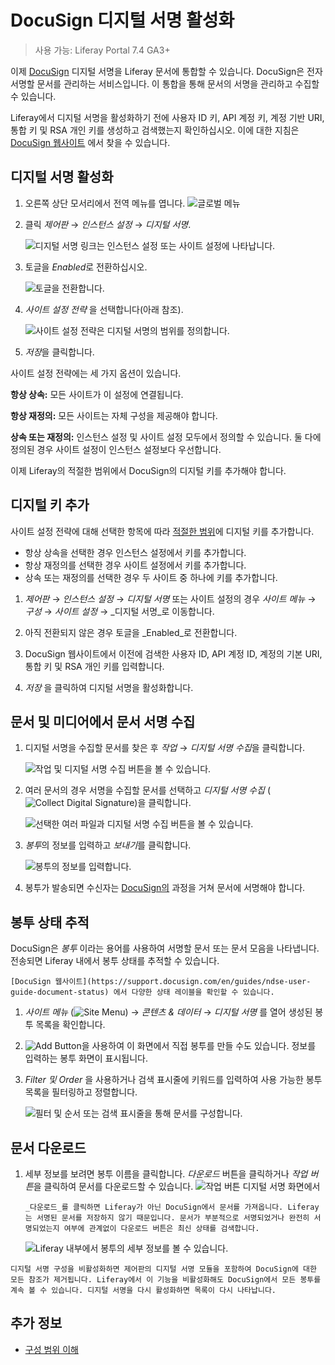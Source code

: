 # DocuSign 디지털 서명 활성화

> 사용 가능: Liferay Portal 7.4 GA3+

이제 [DocuSign](https://www.docusign.com/) 디지털 서명을 Liferay 문서에 통합할 수 있습니다. DocuSign은 전자 서명할 문서를 관리하는 서비스입니다. 이 통합을 통해 문서의 서명을 관리하고 수집할 수 있습니다.

Liferay에서 디지털 서명을 활성화하기 전에 사용자 ID 키, API 계정 키, 계정 기반 URI, 통합 키 및 RSA 개인 키를 생성하고 검색했는지 확인하십시오. 이에 대한 지침은 [DocuSign 웹사이트](https://support.docusign.com/en/guides/ndse-admin-guide-api-and-keys) 에서 찾을 수 있습니다.

## 디지털 서명 활성화

1. 오른쪽 상단 모서리에서 전역 메뉴를 엽니다. ![글로벌 메뉴](../../../images/icon-applications-menu.png)

1. 클릭 *제어판* &rarr; *인스턴스 설정* &rarr; *디지털 서명*.

    ![디지털 서명 링크는 인스턴스 설정 또는 사이트 설정에 나타납니다.](./enabling-docusign-digital-signatures/images/01.png)

1. 토글을 *Enabled*로 전환하십시오.

    ![토글을 전환합니다.](./enabling-docusign-digital-signatures/images/02.png)

1. *사이트 설정 전략* 을 선택합니다(아래 참조).

    ![사이트 설정 전략은 디지털 서명의 범위를 정의합니다.](./enabling-docusign-digital-signatures/images/03.png)

1. *저장*을 클릭합니다.

사이트 설정 전략에는 세 가지 옵션이 있습니다.

**항상 상속:** 모든 사이트가 이 설정에 연결됩니다.

**항상 재정의:** 모든 사이트는 자체 구성을 제공해야 합니다.

**상속 또는 재정의:** 인스턴스 설정 및 사이트 설정 모두에서 정의할 수 있습니다. 둘 다에 정의된 경우 사이트 설정이 인스턴스 설정보다 우선합니다.

이제 Liferay의 적절한 범위에서 DocuSign의 디지털 키를 추가해야 합니다.

## 디지털 키 추가

사이트 설정 전략에 대해 선택한 항목에 따라 [적절한 범위](../../../system-administration/configuring-liferay/understanding-configuration-scope.md)에 디지털 키를 추가합니다.

- 항상 상속을 선택한 경우 인스턴스 설정에서 키를 추가합니다.
- 항상 재정의를 선택한 경우 사이트 설정에서 키를 추가합니다.
- 상속 또는 재정의를 선택한 경우 두 사이트 중 하나에 키를 추가합니다.

1. _제어판_ &rarr; _인스턴스 설정_ &rarr; _디지털 서명_ 또는 사이트 설정의 경우 _사이트 메뉴_ &rarr; _구성_ &rarr; _사이트 설정_ &rarr; _디지털 서명_로 이동합니다.

1. 아직 전환되지 않은 경우 토글을 _Enabled_로 전환합니다.

1. DocuSign 웹사이트에서 이전에 검색한 사용자 ID, API 계정 ID, 계정의 기본 URI, 통합 키 및 RSA 개인 키를 입력합니다.

1. *저장* 을 클릭하여 디지털 서명을 활성화합니다.

## 문서 및 미디어에서 문서 서명 수집

1. 디지털 서명을 수집할 문서를 찾은 후 *작업* &rarr; *디지털 서명 수집*을 클릭합니다.

    ![작업 및 디지털 서명 수집 버튼을 볼 수 있습니다.](./enabling-docusign-digital-signatures/images/04.png)

1. 여러 문서의 경우 서명을 수집할 문서를 선택하고 *디지털 서명 수집* (![Collect Digital Signature](../../../images/icon-digital-signature.png))을 클릭합니다.

   ![선택한 여러 파일과 디지털 서명 수집 버튼을 볼 수 있습니다.](./enabling-docusign-digital-signatures/images/05.png)

1. *봉투*의 정보를 입력하고 *보내기*를 클릭합니다.

    ![봉투의 정보를 입력합니다.](./enabling-docusign-digital-signatures/images/06.png)

1. 봉투가 발송되면 수신자는 [DocuSign의](https://www.docusign.com/products/electronic-signature/how-docusign-works) 과정을 거쳐 문서에 서명해야 합니다.

## 봉투 상태 추적

DocuSign은 _봉투_ 이라는 용어를 사용하여 서명할 문서 또는 문서 모음을 나타냅니다. 전송되면 Liferay 내에서 봉투 상태를 추적할 수 있습니다.

```{tip}
[DocuSign 웹사이트](https://support.docusign.com/en/guides/ndse-user-guide-document-status) 에서 다양한 상태 레이블을 확인할 수 있습니다. 
```

1. *사이트 메뉴* (![Site Menu](../../../images/icon-menu.png)) &rarr; _콘텐츠 & 데이터_ &rarr; _디지털 서명_ 를 열어 생성된 봉투 목록을 확인합니다.

1. ![Add Button](../../../images/icon-add.png)을 사용하여 이 화면에서 직접 봉투를 만들 수도 있습니다. 정보를 입력하는 봉투 화면이 표시됩니다.

1. *Filter 및 Order* 을 사용하거나 검색 표시줄에 키워드를 입력하여 사용 가능한 봉투 목록을 필터링하고 정렬합니다.

    ![필터 및 순서 또는 검색 표시줄을 통해 문서를 구성합니다.](./enabling-docusign-digital-signatures/images/07.png)

## 문서 다운로드

1. 세부 정보를 보려면 봉투 이름을 클릭합니다. *다운로드* 버튼을 클릭하거나 *작업 버튼*을 클릭하여 문서를 다운로드할 수 있습니다. ![작업 버튼](../../../images/icon-actions.png) 디지털 서명 화면에서

   ```{important}
   _다운로드_를 클릭하면 Liferay가 아닌 DocuSign에서 문서를 가져옵니다. Liferay는 서명된 문서를 저장하지 않기 때문입니다. 문서가 부분적으로 서명되었거나 완전히 서명되었는지 여부에 관계없이 다운로드 버튼은 최신 상태를 검색합니다.
   ```

   ![Liferay 내부에서 봉투의 세부 정보를 볼 수 있습니다.](./enabling-docusign-digital-signatures/images/08.png)

```{warning}
디지털 서명 구성을 비활성화하면 제어판의 디지털 서명 모듈을 포함하여 DocuSign에 대한 모든 참조가 제거됩니다. Liferay에서 이 기능을 비활성화해도 DocuSign에서 모든 봉투를 계속 볼 수 있습니다. 디지털 서명을 다시 활성화하면 목록이 다시 나타납니다.
```

## 추가 정보

- [구성 범위 이해](../../../system-administration/configuring-liferay/understanding-configuration-scope.md)
